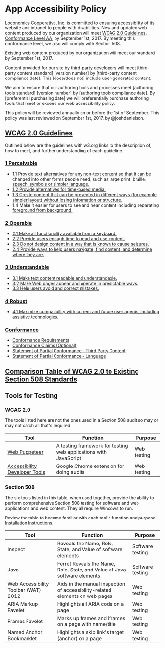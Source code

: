 # App Accessibility Policy
Loconomics Cooperative, Inc. is committed to ensuring accessibility of its website and intranet to people with disabilities. New and updated web content produced by our organization will meet [WCAG](https://www.w3.org/TR/WCAG/) [2.0 Guidelines](https://www.w3.org/TR/WCAG20/#guidelines), [Conformance Level AA](https://www.w3.org/TR/WCAG20/#conformance-reqs), by September 1st, 2017. By meeting this conformance level, we also will comply with Section 508. 

Existing web content produced by our organization will meet our standard by September 1st, 2017.

Content provided for our site by third-party developers will meet [third-party content standard] [version number] by [third-party content compliance date]. This [does/does not] include user-generated content.

We aim to ensure that our authoring tools and processes meet [authoring tools standard] [version number] by [authoring tools compliance date]. By [preferential purchasing date] we will preferentially purchase authoring tools that meet or exceed our web accessibility policy.

This policy will be reviewed annually on or before the 1st of September. This policy was last reviewed on September 1st, 2017, by @joshdanielson.

## [WCAG 2.0 Guidelines](https://www.w3.org/TR/WCAG20/#guidelines)
Outlined below are the guidelines with w3.org links to the description of, how to meet, and further understanding of each guideline.
### [1 Perceivable](https://www.w3.org/TR/WCAG20/#perceivable)

- [1.1 Provide text alternatives for any non-text content so that it can be changed into other forms people need, such as large print, braille, speech, symbols or simpler language.](https://www.w3.org/TR/WCAG20/#text-equiv)
- [1.2 Provide alternatives for time-based media.](https://www.w3.org/TR/WCAG20/#media-equiv)
- [1.3 Create content that can be presented in different ways (for example simpler layout) without losing information or structure.](https://www.w3.org/TR/WCAG20/#content-structure-separation)
- [1.4 Make it easier for users to see and hear content including separating foreground from background.](https://www.w3.org/TR/WCAG20/#visual-audio-contrast)

### [2 Operable](https://www.w3.org/TR/WCAG20/#operable)

- [2.1 Make all functionality available from a keyboard.](https://www.w3.org/TR/WCAG20/#keyboard-operation)
- [2.2 Provide users enough time to read and use content.](https://www.w3.org/TR/WCAG20/#time-limits)
- [2.3 Do not design content in a way that is known to cause seizures.](https://www.w3.org/TR/WCAG20/#seizure)
- [2.4 Provide ways to help users navigate, find content, and determine where they are.](https://www.w3.org/TR/WCAG20/#navigation-mechanisms)

### [3 Understandable](https://www.w3.org/TR/WCAG20/#understandable)

- [3.1 Make text content readable and understandable.](https://www.w3.org/TR/WCAG20/#meaning)
- [3.2 Make Web pages appear and operate in predictable ways.](https://www.w3.org/TR/WCAG20/#consistent-behavior)
- [3.3 Help users avoid and correct mistakes.](https://www.w3.org/TR/WCAG20/#minimize-error)

### [4 Robust](https://www.w3.org/TR/WCAG20/#robust)

- [4.1 Maximize compatibility with current and future user agents, including assistive technologies.](https://www.w3.org/TR/WCAG20/#ensure-compat)

### [Conformance](https://www.w3.org/TR/WCAG20/#conformance)

- [Conformance Requirements](https://www.w3.org/TR/WCAG20/#conformance-reqs)
- [Conformance Claims (Optional)](https://www.w3.org/TR/WCAG20/#conformance-claims)
- [Statement of Partial Conformance - Third Party Content](https://www.w3.org/TR/WCAG20/#conformance-partial)
- [Statement of Partial Conformance - Language](https://www.w3.org/TR/WCAG20/#conformance-partial-lang)

## [Comparison Table of WCAG 2.0 to Existing Section 508 Standards](https://www.access-board.gov/guidelines-and-standards/communications-and-it/about-the-ict-refresh/background/comparison-table-of-wcag2-to-existing-508-standards)

## Tools for Testing 
### WCAG 2.0
The tools listed here are not the ones used in a Section 508 audit so may or may not catch all that's required. 

Tool | Function | Purpose
----- | ---------- | ---------
[Web Puppeteer](https://github.com/google/puppeteer) | A testing framework for testing web applications with JavaScript | Web testing
[Accessibility Developer Tools](https://chrome.google.com/webstore/detail/accessibility-developer-t/fpkknkljclfencbdbgkenhalefipecmb?hl=en) | Google Chrome extension for doing audits | Web testing

### Section 508 
The six tools listed in this table, when used together, provide the ability to perform comprehensive Section 508 testing for software and web applications and web content. They all require Windows to run.

Review the table to become familiar with each tool's function and purpose. [Installation Instructions](https://section508testing.net/pluginfile.php/532/mod_scorm/content/12/content/common/resources/Tools_Installation_Guide.pdf).

Tool | Function | Purpose
----- | ---------- | ---------
Inspect | Reveals the Name, Role, State, and Value of software elements | Software testing 
Java | Ferret Reveals the Name, Role, State, and Value of Java software elements | Software testing 
Web Accessibility Toolbar (WAT) 2012 | Aids in the manual inspection of accessibility-related elements on web pages | Web testing 
ARIA Markup Favelet | Highlights all ARIA code on a page | Web testing 
Frames Favelet | Marks up frames and iframes on a page with name/title | Web testing 
Named Anchor Bookmarklet | Highlights a skip link's target (anchor) on a page | Web testing 




